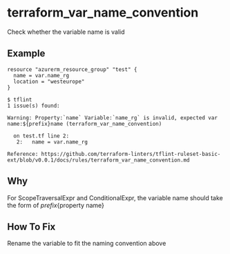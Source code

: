 # terraform_var_name_convention

Check whether the variable name is valid

## Example

```hcl
resource "azurerm_resource_group" "test" {
  name = var.name_rg
  location = "westeurope"
}
```

```
$ tflint
1 issue(s) found:

Warning: Property:`name` Variable:`name_rg` is invalid, expected var name:${prefix}name (terraform_var_name_convention)

  on test.tf line 2:
   2:   name = var.name_rg

Reference: https://github.com/terraform-linters/tflint-ruleset-basic-ext/blob/v0.0.1/docs/rules/terraform_var_name_convention.md
```

## Why
For ScopeTraversalExpr and ConditionalExpr, the variable name should take the form of ${prefix}${property name}

## How To Fix
Rename the variable to fit the naming convention above
